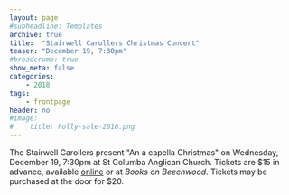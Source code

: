 ```yaml
---
layout: page
#subheadline: Templates
archive: true
title:  "Stairwell Carollers Christmas Concert"
teaser: "December 19, 7:30pm"
#breadcrumb: true
show_meta: false
categories:
    - 2018
tags:
    - frontpage
header: no
#image:
#    title: holly-sale-2018.png
---
```

The Stairwell Carollers present "An a capella Christmas" on Wednesday, December 19, 7:30pm at St Columba Anglican Church.  Tickets are $15 in advance, available [online][1] or at *Books on Beechwood*.  Tickets may be purchased at the door for $20.

 [1]: https://www.canadahelps.org/en/charities/the-stairwell-carollers/events/stairwell-carollers-christmas-concert-december-19/
